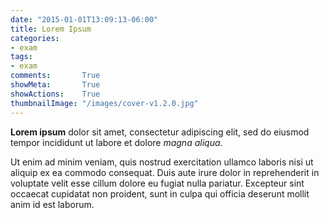 ```yaml
---
date: "2015-01-01T13:09:13-06:00"
title: Lorem Ipsum
categories:
- exam
tags:
- exam
comments:       True
showMeta:       True
showActions:    True
thumbnailImage: "/images/cover-v1.2.0.jpg"
---
```


**Lorem ipsum** dolor sit amet, consectetur adipiscing elit, sed do eiusmod tempor incididunt ut labore et dolore _magna aliqua_. 

<!--more-->

Ut enim ad minim veniam, quis nostrud exercitation ullamco laboris nisi ut aliquip ex ea commodo consequat. Duis aute irure dolor in reprehenderit in voluptate velit esse cillum dolore eu fugiat nulla pariatur. Excepteur sint occaecat cupidatat non proident, sunt in culpa qui officia deserunt mollit anim id est laborum.
